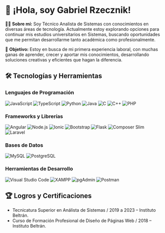 # 👋 ¡Hola, soy Gabriel Rzecznik!

🧑‍💻 **Sobre mí:** Soy Técnico Analista de Sistemas con conocimientos en diversas áreas de tecnología. Actualmente estoy explorando opciones para continuar mis estudios universitarios en Sistemas, buscando oportunidades que me permitan desarrollarme tanto académica como profesionalmente.

🌟 **Objetivo:** Estoy en busca de mi primera experiencia laboral, con muchas ganas de aprender, crecer y aportar mis conocimientos, desarrollando soluciones creativas y eficientes que hagan la diferencia.

## 🛠️ Tecnologías y Herramientas

### **Lenguajes de Programación**
![JavaScript](https://img.shields.io/badge/JavaScript-F7DF1E?style=flat&logo=javascript&logoColor=black)
![TypeScript](https://img.shields.io/badge/TypeScript-3178C6?style=flat&logo=typescript&logoColor=white)
![Python](https://img.shields.io/badge/Python-3776AB?style=flat&logo=python&logoColor=white)
![Java](https://img.shields.io/badge/Java-007396?style=flat&logo=java&logoColor=white)
![C](https://img.shields.io/badge/C-A8B9CC?style=flat&logo=c&logoColor=white)
![C++](https://img.shields.io/badge/C++-00599C?style=flat&logo=cplusplus&logoColor=white)
![PHP](https://img.shields.io/badge/PHP-777BB4?style=flat&logo=php&logoColor=white)

### **Frameworks y Librerías**
![Angular](https://img.shields.io/badge/Angular-DD0031?style=flat&logo=angular&logoColor=white)
![Node.js](https://img.shields.io/badge/Node.js-339933?style=flat&logo=nodedotjs&logoColor=white)
![Ionic](https://img.shields.io/badge/Ionic-3880FF?style=flat&logo=ionic&logoColor=white)
![Bootstrap](https://img.shields.io/badge/Bootstrap-7952B3?style=flat&logo=bootstrap&logoColor=white)
![Flask](https://img.shields.io/badge/Flask-000000?style=flat&logo=flask&logoColor=white)
![Composer Slim](https://img.shields.io/badge/Composer%20Slim-885630?style=flat&logo=composer&logoColor=white)
![Laravel](https://img.shields.io/badge/Laravel-FF2D20?style=flat&logo=laravel&logoColor=white)

### **Bases de Datos**
![MySQL](https://img.shields.io/badge/MySQL-4479A1?style=flat&logo=mysql&logoColor=white)
![PostgreSQL](https://img.shields.io/badge/PostgreSQL-336791?style=flat&logo=postgresql&logoColor=white)

### **Herramientas de Desarrollo**
![Visual Studio Code](https://img.shields.io/badge/VS%20Code-0078D4?style=flat&logo=visualstudiocode&logoColor=white)
![XAMPP](https://img.shields.io/badge/XAMPP-FB7A24?style=flat&logo=xampp&logoColor=white)
![pgAdmin](https://img.shields.io/badge/pgAdmin-316192?style=flat&logo=postgresql&logoColor=white)
![Postman](https://img.shields.io/badge/Postman-FF6C37?style=flat&logo=postman&logoColor=white)

## 🏆 Logros y Certificaciones

- Tecnicatura Superior en Análista de Sistemas / 2019 a 2023 – Instituto Beltrán.
- Curso de Formación Profesional de Diseño de Páginas Web / 2018 – Instituto Beltrán.

<!--
**GabrielRzecznik/GabrielRzecznik** is a ✨ _special_ ✨ repository because its `README.md` (this file) appears on your GitHub profile.

Here are some ideas to get you started:

- 🔭 I’m currently working on ...
- 🌱 I’m currently learning ...
- 👯 I’m looking to collaborate on ...
- 🤔 I’m looking for help with ...
- 💬 Ask me about ...
- 📫 How to reach me: ...
- 😄 Pronouns: ...
- ⚡ Fun fact: ...
-->

